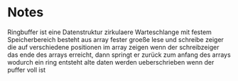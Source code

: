 # Notes 
Ringbuffer ist eine Datenstruktur
zirkulaere Warteschlange mit festem           Speicherbereich
besteht aus array fester groeße 
lese und schreibe zeiger die auf verschiedene positionen im array zeigen
wenn der schreibzeiger das ende des arrays erreicht, dann springt er zurück zum anfang des arrays wodurch ein ring entsteht 
alte daten werden ueberschrieben wenn der puffer voll ist

